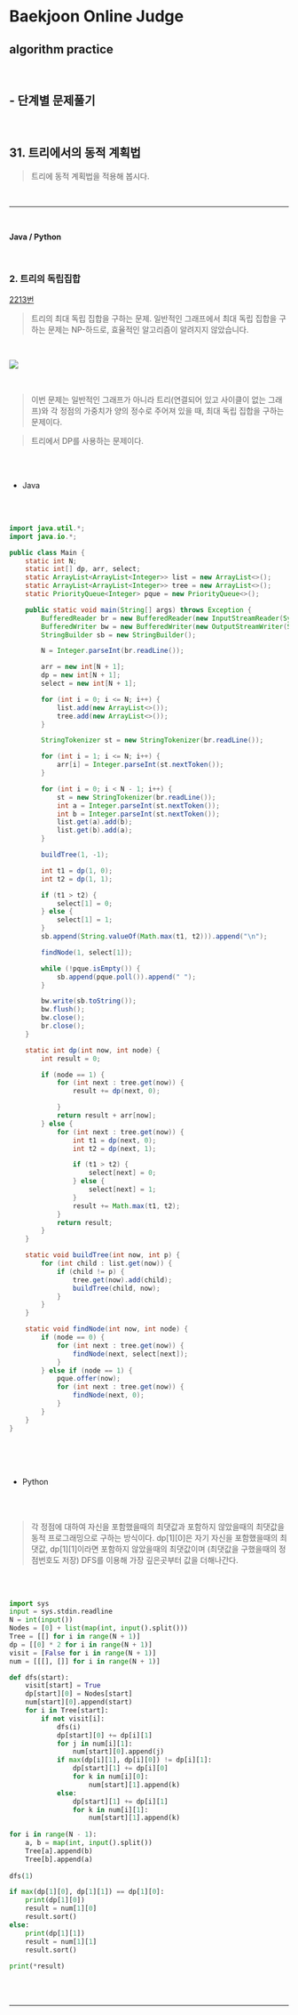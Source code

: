 # Baekjoon Online Judge

## algorithm practice
<br>

## - 단계별 문제풀기
<br>

## 31. 트리에서의 동적 계획법

> 트리에 동적 계획법을 적용해 봅시다.

<br>

---

<br>

**Java / Python**

<br>

### 2. 트리의 독립집합
[2213번](https://www.acmicpc.net/problem/2213) 
> 트리의 최대 독립 집합을 구하는 문제. 일반적인 그래프에서 최대 독립 집합을 구하는 문제는 NP-하드로, 효율적인 알고리즘이 알려지지 않았습니다.

<br>

![](https://images.velog.io/images/jini_eun/post/84bb6d8d-ab9c-4645-b8a1-d360cb0086c7/image.png)

<br>

> 이번 문제는 일반적인 그래프가 아니라 트리(연결되어 있고 사이클이 없는 그래프)와 각 정점의 가중치가 양의 정수로 주어져 있을 때, 최대 독립 집합을 구하는 문제이다.

> 트리에서 DP를 사용하는 문제이다.

<br><br>

- Java

<br><br>

```java
import java.util.*;
import java.io.*;

public class Main {
	static int N;
	static int[] dp, arr, select;
	static ArrayList<ArrayList<Integer>> list = new ArrayList<>();
	static ArrayList<ArrayList<Integer>> tree = new ArrayList<>();
	static PriorityQueue<Integer> pque = new PriorityQueue<>();

	public static void main(String[] args) throws Exception {
		BufferedReader br = new BufferedReader(new InputStreamReader(System.in));
		BufferedWriter bw = new BufferedWriter(new OutputStreamWriter(System.out));
		StringBuilder sb = new StringBuilder();

		N = Integer.parseInt(br.readLine());

		arr = new int[N + 1];
		dp = new int[N + 1];
		select = new int[N + 1];

		for (int i = 0; i <= N; i++) {
			list.add(new ArrayList<>());
			tree.add(new ArrayList<>());
		}

		StringTokenizer st = new StringTokenizer(br.readLine());

		for (int i = 1; i <= N; i++) {
			arr[i] = Integer.parseInt(st.nextToken());
		}

		for (int i = 0; i < N - 1; i++) {
			st = new StringTokenizer(br.readLine());
			int a = Integer.parseInt(st.nextToken());
			int b = Integer.parseInt(st.nextToken());
			list.get(a).add(b);
			list.get(b).add(a);
		}

		buildTree(1, -1);

		int t1 = dp(1, 0);
		int t2 = dp(1, 1);

		if (t1 > t2) {
			select[1] = 0;
		} else {
			select[1] = 1;
		}
		sb.append(String.valueOf(Math.max(t1, t2))).append("\n");

		findNode(1, select[1]);

		while (!pque.isEmpty()) {
			sb.append(pque.poll()).append(" ");
		}

		bw.write(sb.toString());
		bw.flush();
		bw.close();
		br.close();
	}

	static int dp(int now, int node) {
		int result = 0;

		if (node == 1) {
			for (int next : tree.get(now)) {
				result += dp(next, 0);

			}
			return result + arr[now];
		} else {
			for (int next : tree.get(now)) {
				int t1 = dp(next, 0);
				int t2 = dp(next, 1);

				if (t1 > t2) {
					select[next] = 0;
				} else {
					select[next] = 1;
				}
				result += Math.max(t1, t2);
			}
			return result;
		}
	}

	static void buildTree(int now, int p) {
		for (int child : list.get(now)) {
			if (child != p) {
				tree.get(now).add(child);
				buildTree(child, now);
			}
		}
	}

	static void findNode(int now, int node) {
		if (node == 0) {
			for (int next : tree.get(now)) {
				findNode(next, select[next]);
			}
		} else if (node == 1) {
			pque.offer(now);
			for (int next : tree.get(now)) {
				findNode(next, 0);
			}
		}
	}
}
```

<br><br><br>

- Python 

<br><br>

> 각 정점에 대하여 자신을 포함했을때의 최댓값과 포함하지 않았을때의 최댓값을 동적 프로그래밍으로 구하는 방식이다. dp[1][0]은 자기 자신을 포함했을때의 최댓값, dp[1][1]이라면 포함하지 않았을때의 최댓값이며 (최댓값을 구했을때의 정점번호도 저장) DFS를 이용해 가장 깊은곳부터 값을 더해나간다.

<br><br>

```python
import sys
input = sys.stdin.readline
N = int(input())
Nodes = [0] + list(map(int, input().split())) 
Tree = [[] for i in range(N + 1)] 
dp = [[0] * 2 for i in range(N + 1)]
visit = [False for i in range(N + 1)]
num = [[[], []] for i in range(N + 1)]

def dfs(start):
    visit[start] = True
    dp[start][0] = Nodes[start]
    num[start][0].append(start)
    for i in Tree[start]:
        if not visit[i]:
            dfs(i)
            dp[start][0] += dp[i][1]
            for j in num[i][1]:
                num[start][0].append(j)
            if max(dp[i][1], dp[i][0]) != dp[i][1]:
                dp[start][1] += dp[i][0]
                for k in num[i][0]:
                    num[start][1].append(k)
            else:
                dp[start][1] += dp[i][1]
                for k in num[i][1]:
                    num[start][1].append(k)
                    
for i in range(N - 1):
    a, b = map(int, input().split())
    Tree[a].append(b)
    Tree[b].append(a)
    
dfs(1)

if max(dp[1][0], dp[1][1]) == dp[1][0]:
    print(dp[1][0])
    result = num[1][0]
    result.sort()
else:
    print(dp[1][1])
    result = num[1][1]
    result.sort()
    
print(*result)
```

<br><br>

---

<br>
